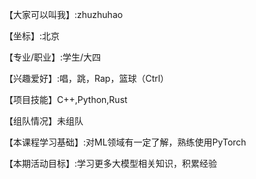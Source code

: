 【大家可以叫我】:zhuzhuhao

【坐标】:北京

【专业/职业】:学生/大四

【兴趣爱好】:唱，跳，Rap，篮球（Ctrl）

【项目技能】C++,Python,Rust

【组队情况】未组队

【本课程学习基础】:对ML领域有一定了解，熟练使用PyTorch

【本期活动目标】:学习更多大模型相关知识，积累经验